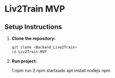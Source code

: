 # Liv2Train MVP

## Setup Instructions

1. **Clone the repository:**
   ```bash
   git clone <Backend_Live2Train>
   cd Liv2Train-MVP

2. **Run project:**

    1.npm run 
    2.npm startsudo apt install nodejs npm
